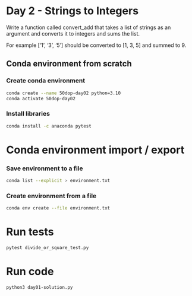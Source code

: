 # Day 2 - Strings to Integers

Write a function called convert_add that takes a list of strings as an
argument and converts it to integers and sums the list. 

For example
[‘1’, ‘3’, ‘5’] should be converted to [1, 3, 5] and summed to 9.


## Conda environment from scratch

### Create conda environment

``` bash
conda create --name 50dop-day02 python=3.10 
conda activate 50dop-day02
```

### Install libraries

``` bash
conda install -c anaconda pytest
```

# Conda environment import / export

### Save environment to a file

``` bash
conda list --explicit > environment.txt
```

### Create environment from a file

``` bash
conda env create --file environment.txt
```

# Run tests

``` bash
pytest divide_or_square_test.py
```

# Run code

``` bash
python3 day01-solution.py
```
